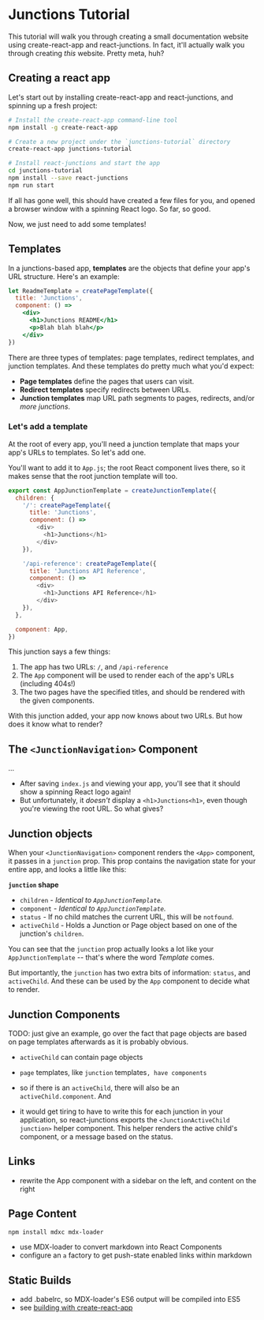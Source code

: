 Junctions Tutorial
==================

This tutorial will walk you through creating a small documentation website using create-react-app and react-junctions. In fact, it'll actually walk you through creating *this* website. Pretty meta, huh?


Creating a react app
--------------------

Let's start out by installing create-react-app and react-junctions, and spinning up a fresh project:

```bash
# Install the create-react-app command-line tool
npm install -g create-react-app

# Create a new project under the `junctions-tutorial` directory
create-react-app junctions-tutorial

# Install react-junctions and start the app
cd junctions-tutorial
npm install --save react-junctions
npm run start
```

If all has gone well, this should have created a few files for you, and opened a browser window with a spinning React logo. So far, so good.

Now, we just need to add some templates!


Templates
---------

In a junctions-based app, **templates** are the objects that define your app's URL structure. Here's an example:

```jsx
let ReadmeTemplate = createPageTemplate({
  title: 'Junctions',
  component: () =>
    <div>
      <h1>Junctions README</h1>
      <p>Blah blah blah</p>
    </div>
})
```

There are three types of templates: page templates, redirect templates, and junction templates. And these templates do pretty much what you'd expect:

- **Page templates** define the pages that users can visit.
- **Redirect templates** specify redirects between URLs.
- **Junction templates** map URL path segments to pages, redirects, and/or *more junctions*.


### Let's add a template

At the root of every app, you'll need a junction template that maps your app's URLs to templates. So let's add one.

You'll want to add it to `App.js`; the root React component lives there, so it makes sense that the root junction template will too.

```js
export const AppJunctionTemplate = createJunctionTemplate({
  children: {
    '/': createPageTemplate({
      title: 'Junctions',
      component: () =>
        <div>
          <h1>Junctions</h1>
        </div>
    }),

    '/api-reference': createPageTemplate({
      title: 'Junctions API Reference',
      component: () =>
        <div>
          <h1>Junctions API Reference</h1>
        </div>
    }),
  },

  component: App,
})
```

This junction says a few things:

1. The app has two URLs: `/`, and `/api-reference`
2. The `App` component will be used to render each of the app's URLs (including 404s!)
3. The two pages have the specified titles, and should be rendered with the given components.

With this junction added, your app now knows about two URLs. But how does it know what to render?


The `<JunctionNavigation>` Component
------------------------------------

...

- After saving `index.js` and viewing your app, you'll see that it should show a spinning React logo again!
- But unfortunately, it *doesn't* display a `<h1>Junctions<h1>`, even though you're viewing the root URL. So what gives?


Junction objects
----------------

When your `<JunctionNavigation>` component renders the `<App>` component, it passes in a `junction` prop. This prop contains the navigation state for your entire app, and looks a little like this:

**`junction` shape**

- `children` - *Identical to `AppJunctionTemplate`.*
- `component` - *Identical to `AppJunctionTemplate`.*
- `status` - If no child matches the current URL, this will be `notfound`.
- `activeChild` - Holds a Junction or Page object based on one of the junction's `children`.

You can see that the `junction` prop actually looks a lot like your `AppJunctionTemplate` -- that's where the word *Template* comes.

But importantly, the `junction` has two extra bits of information: `status`, and `activeChild`. And these can be used by the `App` component to decide what to render.


Junction Components
-------------------

TODO: just give an example, go over the fact that page objects are based on page templates afterwards as it is probably obvious.

- `activeChild` can contain page objects
- `page` templates, like `junction` templates`, have components`
- so if there is an `activeChild`, there will also be an `activeChild.component`. And 

- it would get tiring to have to write this for each junction in your application, so react-junctions exports the `<JunctionActiveChild junction>` helper component. This helper renders the active child's component, or a message based on the status.


Links
-----

- rewrite the App component with a sidebar on the left, and content on the right


Page Content
------------

```bash
npm install mdxc mdx-loader
```

- use MDX-loader to convert markdown into React Components
- configure an `a` factory to get push-state enabled links within markdown


Static Builds
-------------

- add .babelrc, so MDX-loader's ES6 output will be compiled into ES5
- see [building with create-react-app](/static-sites-with-create-react-app)
